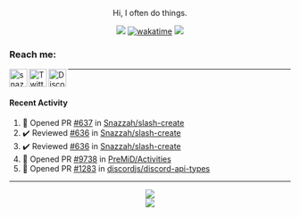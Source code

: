 

<div align=center>

Hi, I often do things.

![](https://komarev.com/ghpvc/?username=Snazzah&label=profile+views&color=fc2929) [![wakatime](https://wakatime.com/badge/user/eae27c19-37ad-4824-a6fc-801fed66e5b2.svg)](https://wakatime.com/@eae27c19-37ad-4824-a6fc-801fed66e5b2)
![](https://hit.yhype.me/github/profile?account_id=7025343)
  
</div>

[website]: https://snazzah.com/
[twitter]: https://twitter.com/Snazzah
[discord]: https://snaz.in/discord
[twitch]: https://twitch.tv/SnazzahGuy


### Reach me:

[<img align="left" alt="snazzah.com" width="32px" src="https://api.iconify.design/bi:globe.svg?color=%23fc2929&height=32" />][website]
[<img align="left" alt="Twitter" width="32px" src="https://api.iconify.design/simple-icons:twitter.svg?color=%23fc2929&height=32" />][twitter]
[<img align="left" alt="Discord" width="32px" src="https://api.iconify.design/simple-icons:discord.svg?color=%23fc2929&height=32" />][discord]

---

<br/>



####  Recent Activity

<!--START_SECTION:activity-->
1. 💪 Opened PR [#637](https://github.com/Snazzah/slash-create/pull/637) in [Snazzah/slash-create](https://github.com/Snazzah/slash-create)
2. ✔️ Reviewed [#636](https://github.com/Snazzah/slash-create/pull/636) in [Snazzah/slash-create](https://github.com/Snazzah/slash-create)
3. ✔️ Reviewed [#636](https://github.com/Snazzah/slash-create/pull/636) in [Snazzah/slash-create](https://github.com/Snazzah/slash-create)
4. 💪 Opened PR [#9738](https://github.com/PreMiD/Activities/pull/9738) in [PreMiD/Activities](https://github.com/PreMiD/Activities)
5. 💪 Opened PR [#1283](https://github.com/discordjs/discord-api-types/pull/1283) in [discordjs/discord-api-types](https://github.com/discordjs/discord-api-types)
<!--END_SECTION:activity-->

---

<div align="center">
  <img align="center" src="https://github-readme-stats.vercel.app/api?username=Snazzah&show_icons=true&count_private=true&hide_border=true&icon_color=fff&bg_color=852121&title_color=fff&text_color=fff" />
</div>
<div align="center">
  <a href="https://wakatime.com/@Snazzah">
    <img align="center" src="https://github-readme-stats.vercel.app/api/wakatime?username=Snazzah&layout=compact&custom_title=Weekly%20Development%20Breakdown&hide_border=true&icon_color=fff&bg_color=852121&title_color=fff&text_color=fff" />
  </a>
</div>
